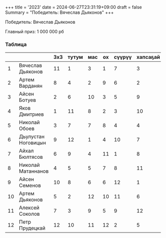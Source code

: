 +++
title = '2023'
date = 2024-06-27T23:31:19+09:00
draft = false
Summary = "Победитель: Вячеслав Дьяконов"
+++

Победитель: Вячеслав Дьяконов

Главный приз: 1 000 000 рб

### Таблица

|    	|                     	| 3х3 	| тутум 	| мас 	| ох 	| сүүрүү 	| хапсаҕай 	| таас 	| очко 	| 
|----	|---------------------	|-----	|-------	|-----	|----	|--------	|----------	|------	|------	|
| 1  	| Вячеслав Дьяконов   	|  11 	|   1   	|  3  	|  1 	|    7   	|     3    	|   4  	|  30  	|
| 2  	| Артем Варданян      	|  8  	|   4   	|  2  	|  9 	|    6   	|     2    	|   3  	|  34  	|
| 3  	| Айсен Ботуев        	|  2  	|   6   	|  10 	|  3 	|    5   	|     9    	|   2  	|  37  	|
| 4  	| Яков Дмитриев       	|  1  	|   11  	|  8  	|  2 	|    3   	|    10    	|   7  	|  42  	|
| 5  	| Николай Обоев       	|  3  	|   7   	|  7  	|  8 	|    4   	|     4    	|  10  	|  43  	|
| 6  	| Дьулустан Ноговицын 	|  9  	|   12  	|  1  	|  4 	|   10   	|     7    	|   1  	|  44  	|
| 7  	| Айхал Бюлтясов      	|  6  	|   9   	|  4  	| 11 	|    1   	|     8    	|   5  	|  44  	|
| 8  	| Николай Матаннанов  	|  4  	|   5   	|  5  	|  7 	|    8   	|    11    	|   9  	|  49  	|
| 9  	| Айсен Семенов       	|  10 	|   8   	|  6  	|  6 	|   12   	|     1    	|   8  	|  51  	|
| 10 	| Артем Дьяконов      	|  5  	|   2   	|  12 	| 10 	|   11   	|     6    	|  11  	|  57  	|
| 11 	| Алексей Соколов     	|  7  	|   3   	|  9  	|  5 	|    9   	|    12    	|  12  	|  57  	|
| 12 	| Петр Прудецкай      	|  12 	|   10  	|  11 	| 12 	|    2   	|     5    	|   6  	|  58  	|